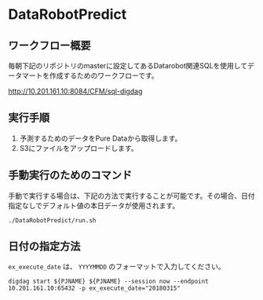 # DataRobotPredict

## ワークフロー概要

毎朝下記のリポジトリのmasterに設定してあるDatarobot関連SQLを使用してデータマートを作成するためのワークフローです。

http://10.201.161.10:8084/CFM/sql-digdag


## 実行手順

1. 予測するためのデータをPure Dataから取得します。
1. S3にファイルをアップロードします。

## 手動実行のためのコマンド

手動で実行する場合は、下記の方法で実行することが可能です。その場合、日付指定なしでデフォルト値の本日データが使用されます。

```aidl
./DataRobotPredict/run.sh
```

## 日付の指定方法

`ex_execute_date` は、 `YYYYMMDD` のフォーマットで入力してください。

```aidl
digdag start ${PJNAME} ${PJNAME} --session now --endpoint 10.201.161.10:65432 -p ex_execute_date="20180315"
```
